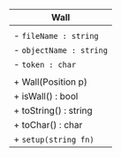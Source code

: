 | Wall                    |
| ----------------------- |
|                         |
| - `fileName : string`   |
| - `objectName : string` |
| - `token : char`        |
|                         |
| + Wall(Position p)      |
| + isWall() : bool       |
| + toString() : string   |
| + toChar() : char       |
| + `setup(string fn)`    |